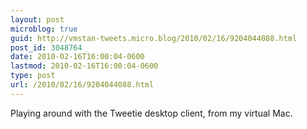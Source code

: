 ```yaml
---
layout: post
microblog: true
guid: http://vmstan-tweets.micro.blog/2010/02/16/9204044088.html
post_id: 3048764
date: 2010-02-16T16:00:04-0600
lastmod: 2010-02-16T16:00:04-0600
type: post
url: /2010/02/16/9204044088.html
---
```

Playing around with the Tweetie desktop client, from my virtual Mac.
